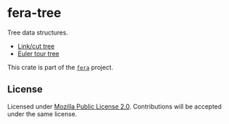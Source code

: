 # fera-tree

Tree data structures.

- [Link/cut tree]
- [Euler tour tree]

This crate is part of the [`fera`] project.

## License

Licensed under [Mozilla Public License 2.0][mpl]. Contributions will be
accepted under the same license.

[`fera`]: https://github.com/malbarbo/fera
[mpl]: https://www.mozilla.org/en-US/MPL/2.0/
[Link/cut tree]: https://en.wikipedia.org/wiki/Link/cut_tree
[Euler tour tree]: https://en.wikipedia.org/wiki/Euler_tour_technique
